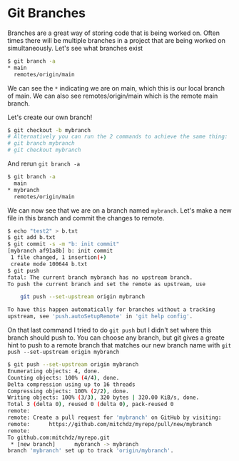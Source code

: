 # Git Branches

Branches are a great way of storing code that is being worked on. Often times there will be multiple branches in a project that are being worked on simultaneously. Let's see what branches exist

```bash
$ git branch -a
* main
  remotes/origin/main
```
We can see the `*` indicating we are on main, which this is our local branch of main. We can also see remotes/origin/main which is the remote main branch.

Let's create our own branch!

```bash
$ git checkout -b mybranch
# Alternatively you can run the 2 commands to achieve the same thing:
# git branch mybranch
# git checkout mybranch
```
And rerun `git branch -a`

```bash
$ git branch -a
  main
* mybranch
  remotes/origin/main
```
We can now see that we are on a branch named `mybranch`. Let's make a new file in this branch and commit the changes to remote.

```bash
$ echo "test2" > b.txt
$ git add b.txt
$ git commit -s -m "b: init commit"
[mybranch af91a8b] b: init commit
 1 file changed, 1 insertion(+)
 create mode 100644 b.txt
$ git push
fatal: The current branch mybranch has no upstream branch.
To push the current branch and set the remote as upstream, use

    git push --set-upstream origin mybranch

To have this happen automatically for branches without a tracking
upstream, see 'push.autoSetupRemote' in 'git help config'.
```

On that last command I tried to do `git push` but I didn't set where this branch should push to. You can choose any branch, but git gives a greate hint to push to a remote branch that matches our new branch name with `git push --set-upstream origin mybranch`

```bash
$ git push --set-upstream origin mybranch
Enumerating objects: 4, done.
Counting objects: 100% (4/4), done.
Delta compression using up to 16 threads
Compressing objects: 100% (2/2), done.
Writing objects: 100% (3/3), 320 bytes | 320.00 KiB/s, done.
Total 3 (delta 0), reused 0 (delta 0), pack-reused 0
remote:
remote: Create a pull request for 'mybranch' on GitHub by visiting:
remote:      https://github.com/mitchdz/myrepo/pull/new/mybranch
remote:
To github.com:mitchdz/myrepo.git
 * [new branch]      mybranch -> mybranch
branch 'mybranch' set up to track 'origin/mybranch'.

```
